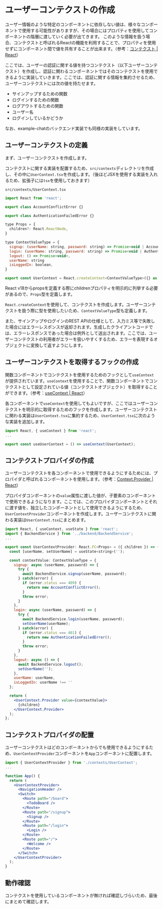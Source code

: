 # ユーザーコンテクストの作成

ユーザー情報のような特定のコンポーネントに依存しない値は、様々なコンポーネントで使用する可能性がありますが、その場合にはプロパティを使用してコンポーネントの階層に渡していく必要が出てきます。
このような情報を扱う場合、コンテクストと呼ばれるReactの機能を利用することで、プロパティを使用せずにコンポーネント間で値を共有することが出来ます。（参考：[コンテクスト | React](https://ja.reactjs.org/docs/context.html)）

ここでは、ユーザーの認証に関する値を持つコンテクスト（以下ユーザーコンテクスト）を作成し、認証に関わるコンポーネントではそのコンテクストを使用できるように実装していきます。ここでは、認証に関する情報を集約させるため、ユーザーコンテクストには次の値を持たせます。

- サインアップするための関数
- ログインするための関数
- ログアウトするための関数
- ユーザー名
- ログインしているかどうか

なお、example-chatのバックエンド実装でも同様の実装をしています。

## ユーザーコンテクストの定義

まず、ユーザーコンテクストを作成します。

コンテクストに関する実装を配置するため、`src/contexts`ディレクトリを作成し、その中に`UserContext.tsx`を作成します。（後ほどJSXを使用する実装を入れるため、拡張子には`tsx`を使用しておきます）

`src/contexts/UserContext.tsx`
```js
import React from 'react';

export class AccountConflictError {}

export class AuthenticationFailedError {}

type Props = {
  children?: React.ReactNode,
}

type ContextValueType = {
  signup: (userName: string, password: string) => Promise<void | AccountConflictError>,
  login: (userName: string, password: string) => Promise<void | AuthenticationFailedError>,
  logout: () => Promise<void>,
  userName: string
  isLoggedIn: boolean,
}

export const UserContext = React.createContext<ContextValueType>({} as ContextValueType);
```

React v18からpropsを定義する際にchildrenプロパティを明示的に列挙する必要があるので、`Props`型を定義します。

`React.createContext`を使用して、コンテクストを作成します。ユーザーコンテクストを扱う際に型を使用したいため、`ContextValueType`型も定義します。

また、サインアップやログインのREST APIの仕様として、入力ミス等で失敗した場合にはエラーレスポンスが返却されます。生成したクライアントコードでは、エラーレスポンスであった場合は例外として送出されます。ここでは、ユーザーコンテクストの利用者がエラーを扱いやすくするため、エラーを表現するオブジェクトに変換して返すようにします。

## ユーザーコンテクストを取得するフックの作成

関数コンポーネントでコンテクストを使用するためのフックとして`useContext`が提供されています。`useContext`を使用することで、関数コンポーネントでコンテクストとして設定されている値（コンテクストオブジェクト）を取得することができます。（参考：[useContext | React](https://ja.reactjs.org/docs/hooks-reference.html#usecontext)）

各コンポーネントで`useContext`を使用してもよいですが、ここではユーザーコンテクストを明示的に取得するためのフックを作成します。ユーザーコンテクストに関わる実装は`UserContext.tsx`に集約するため、`UserContext.tsx`に次のような実装を追加します。

```js
import React, { useContext } from 'react';
...

export const useUserContext = () => useContext(UserContext);
```

## コンテクストプロバイダの作成

ユーザーコンテクストを各コンポーネントで使用できるようにするためには、プロパイダと呼ばれるコンポーネントを使用します。（参考：[Context.Provider | React](https://ja.reactjs.org/docs/context.html#contextprovider)）

プロパイダコンポーネントの`value`属性に渡した値が、子要素のコンポーネントで使用できるようになります。ここでは、このプロパイダコンポーネントとそれに渡す値を、独立したコンポーネントとして使用できるようにするため、`UserContextProvider`コンポーネントを作成します。ユーザーコンテクストに関わる実装は`UserContext.tsx`にまとめます。

```jsx
import React, { useContext, useState } from 'react';
import { BackendService } from '../backend/BackendService';
...

export const UserContextProvider: React.FC<Props> = ({ children }) => {
  const [userName, setUserName] = useState<string>('');

  const contextValue: ContextValueType = {
    signup: async (userName, password) => {
      try {
        await BackendService.signup(userName, password);
      } catch(error) {
        if (error.status === 409) {
          return new AccountConflictError();
        }
        throw error;
      }
    },
    login: async (userName, password) => {
      try {
        await BackendService.login(userName, password);
        setUserName(userName);
      } catch(error) {
        if (error.status === 401) {
          return new AuthenticationFailedError();
        }
        throw error;
      }
    },
    logout: async () => {
      await BackendService.logout();
      setUserName('');
    },
    userName: userName,
    isLoggedIn: userName !== ''
  };

  return (
    <UserContext.Provider value={contextValue}>
      {children}
    </UserContext.Provider>
  );
};
```

## コンテクストプロパイダの配置

ユーザーコンテクストはどのコンポーネントからでも使用できるようにするため、`UserContextProvider`コンポーネントを`App`コンポーネントに配置します。

```jsx
import { UserContextProvider } from './contexts/UserContext';
...

function App() {
  return (
    <UserContextProvider>
      <NavigationHeader />
      <Switch>
        <Route path="/board">
          <TodoBoard />
        </Route>
        <Route path="/signup">
          <Signup />
        </Route>
        <Route path="/login">
          <Login />
        </Route>
        <Route path="/">
          <Welcome />
        </Route>
      </Switch>
    </UserContextProvider>
  );
}
```

## 動作確認

コンテクストを使用しているコンポーネントが無ければ確認しづらいため、最後にまとめて確認します。